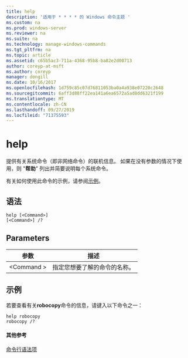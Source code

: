 ```yaml
---
title: help
description: '适用于 * * * * 的 Windows 命令主题 '
ms.custom: na
ms.prod: windows-server
ms.reviewer: na
ms.suite: na
ms.technology: manage-windows-commands
ms.tgt_pltfrm: na
ms.topic: article
ms.assetid: c65b5ac3-711a-4368-95b8-ba82e2d00713
author: coreyp-at-msft
ms.author: coreyp
manager: dongill
ms.date: 10/16/2017
ms.openlocfilehash: 1d759c85c07d76811053ba0a4a938e07220c2648
ms.sourcegitcommit: 6aff3d88ff22ea141a6ea6572a5ad8dd6321f199
ms.translationtype: MT
ms.contentlocale: zh-CN
ms.lasthandoff: 09/27/2019
ms.locfileid: "71375593"
---
```

# <a name="help"></a>help



提供有关系统命令（即非网络命令）的联机信息。 如果在没有参数的情况下使用，则 "**帮助**" 列出并简要说明每个系统命令。

有关如何使用此命令的示例，请参阅[示例](#BKMK_examples)。

## <a name="syntax"></a>语法

```
help [<Command>] 
[<Command>] /?
```

## <a name="parameters"></a>Parameters

|参数|描述|
|---------|-----------|
|\<Command >|指定您想要了解的命令的名称。|

## <a name="BKMK_examples"></a>示例

若要查看有关**robocopy**命令的信息，请键入以下命令之一：
```
help robocopy
robocopy /? 
```

#### <a name="additional-references"></a>其他参考

[命令行语法项](command-line-syntax-key.md)